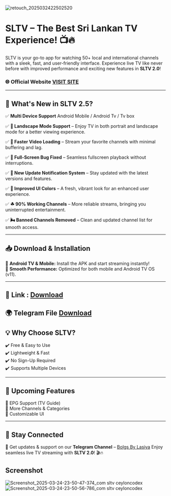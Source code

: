 ![retouch_2025032422502520](https://github.com/user-attachments/assets/7a0400d5-d50b-4542-8cdc-85d93ee68a96)

# SLTV  – The Best Sri Lankan TV Experience! 📺🔥  

SLTV is your go-to app for watching 50+ local and international channels with a sleek, fast, and user-friendly interface. Experience live TV like never before with improved performance and exciting new features in **SLTV 2.0**!  

### 🌐 Official Website [VISIT SITE](www.sltvapp.techlasiya.lk)
---

## 🚀 What's New in SLTV 2.5?  

✅ **Multi Device Support**
Android Mobile / Android Tv / Tv box

✅ **🍃 Landscape Mode Support** – Enjoy TV in both portrait and landscape mode for a better viewing experience.  

✅ **🧊 Faster Video Loading** – Stream your favorite channels with minimal buffering and lag.  

✅ **👀 Full-Screen Bug Fixed** – Seamless fullscreen playback without interruptions.  

✅ **🎁 New Update Notification System** – Stay updated with the latest versions and features.  

✅ **🦋 Improved UI Colors** – A fresh, vibrant look for an enhanced user experience.  

✅ **☘ 90% Working Channels** – More reliable streams, bringing you uninterrupted entertainment.  

✅ **🌬 Banned Channels Removed** – Clean and updated channel list for smooth access.  

---

## 📥 Download & Installation  

🔹 **Android TV & Mobile:** Install the APK and start streaming instantly!  
🔹 **Smooth Performance:** Optimized for both mobile and Android TV OS (v11).

---


🔗 **Link** : [Download](https://github.com/nxt-owner/SLTV-APP/releases)
---
🌍 **Telegram File** [Download](https://t.me/sltvapp)
---

## 💡 Why Choose SLTV?  

✔️ Free & Easy to Use  
✔️ Lightweight & Fast  
✔️ No Sign-Up Required  
✔️ Supports Multiple Devices  

---

## 🎯 Upcoming Features  

🚀 EPG Support (TV Guide)  
🚀 More Channels & Categories  
🚀 Customizable UI  

---

## 🔗 Stay Connected  

📢 Get updates & support on our **Telegram Channel** – [Bolgs By Lasiya](https://t.me/techlasiya)
Enjoy seamless live TV streaming with **SLTV 2.0**! 🎬🔥

## Screenshot 
![Screenshot_2025-03-24-23-50-47-374_com sltv ceyloncodex](https://github.com/user-attachments/assets/24f6ae58-17a9-4f0f-851e-d1d854cac091)
![Screenshot_2025-03-24-23-50-56-786_com sltv ceyloncodex](https://github.com/user-attachments/assets/feb167e1-19e2-4097-b69c-7073ee31dff1)
